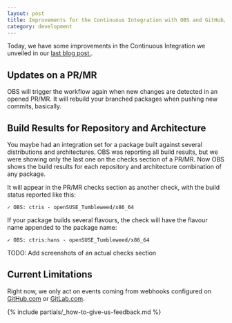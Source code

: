 ```yaml
---
layout: post
title: Improvements for the Continuous Integration with OBS and GitHub/GitLab
category: development
---
```


Today, we have some improvements in the Continuous Integration we unveiled in our [last blog post.](https://openbuildservice.org/2021/05/31/scm-integration/).

## Updates on a PR/MR

OBS will trigger the workflow again when new changes are detected in an opened PR/MR. It will rebuild your branched packages when pushing new commits, basically.

## Build Results for Repository and Architecture

You maybe had an integration set for a package built against several distributions and architectures. OBS was reporting all build results, but we were showing only the last one on the checks section of a PR/MR. Now OBS shows the build results for each repository and architecture combination of any package.

It will appear in the PR/MR checks section as another check, with the build status reported like this:

	✓ OBS: ctris - openSUSE_Tumbleweed/x86_64
	
If your package builds several flavours, the check will have the flavour name appended to the package name:

	✓ OBS: ctris:hans - openSUSE_Tumbleweed/x86_64
	
TODO: Add screenshots of an actual checks section

## Current Limitations

Right now, we only act on events coming from webhooks configured on [GitHub.com](https://github.com) or [GitLab.com](https://gitlab.com).

{% include partials/_how-to-give-us-feedback.md %}
